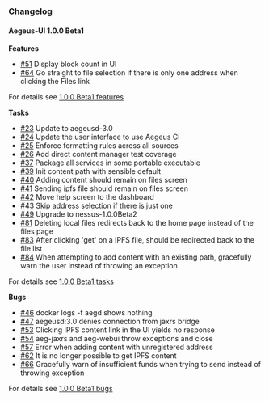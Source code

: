 ### Changelog

#### Aegeus-UI 1.0.0 Beta1

**Features**

* [#51][51] Display block count in UI
* [#64][64] Go straight to file selection if there is only one address when clicking the Files link

For details see [1.0.0 Beta1 features](https://github.com/AegeusCoin/aegeus-ui/issues?q=milestone%3A%221.0.0+Beta1%22+label%3Afeature)

**Tasks**

* [#23][23] Update to aegeusd-3.0
* [#24][24] Update the user interface to use Aegeus CI
* [#25][25] Enforce formatting rules across all sources
* [#26][26] Add direct content manager test coverage
* [#37][37] Package all services in some portable executable
* [#39][39] Init content path with sensible default
* [#40][40] Adding content should remain on files screen
* [#41][41] Sending ipfs file should remain on files screen
* [#42][42] Move help screen to the dashboard
* [#43][43] Skip address selection if there is just one
* [#49][49] Upgrade to nessus-1.0.0Beta2
* [#81][81] Deleting local files redirects back to the home page instead of the files page
* [#83][83] After clicking 'get' on a IPFS file, should be redirected back to the file list
* [#84][84] When attempting to add content with an existing path, gracefully warn the user instead of throwing an exception

For details see [1.0.0 Beta1 tasks](https://github.com/AegeusCoin/aegeus-ui/issues?q=milestone%3A%221.0.0+Beta1%22+label%3Atask)

**Bugs**

* [#46][46] docker logs -f aegd shows nothing
* [#47][47] aegeusd:3.0 denies connection from jaxrs bridge
* [#53][53] Clicking IPFS content link in the UI yields no response
* [#54][54] aeg-jaxrs and aeg-webui throw exceptions and close
* [#57][57] Error when adding content with unregistered address
* [#62][62] It is no longer possible to get IPFS content
* [#66][66] Gracefully warn of insufficient funds when trying to send instead of throwing exception

For details see [1.0.0 Beta1 bugs](https://github.com/AegeusCoin/aegeus-ui/issues?q=milestone%3A%221.0.0+Beta1%22+label%3Abug)

[23]: https://github.com/AegeusCoin/aegeus-ui/issues/23
[24]: https://github.com/AegeusCoin/aegeus-ui/issues/24
[25]: https://github.com/AegeusCoin/aegeus-ui/issues/25
[26]: https://github.com/AegeusCoin/aegeus-ui/issues/26
[37]: https://github.com/AegeusCoin/aegeus-ui/issues/37
[39]: https://github.com/AegeusCoin/aegeus-ui/issues/39
[40]: https://github.com/AegeusCoin/aegeus-ui/issues/40
[41]: https://github.com/AegeusCoin/aegeus-ui/issues/41
[42]: https://github.com/AegeusCoin/aegeus-ui/issues/42
[43]: https://github.com/AegeusCoin/aegeus-ui/issues/43
[46]: https://github.com/AegeusCoin/aegeus-ui/issues/46
[47]: https://github.com/AegeusCoin/aegeus-ui/issues/47
[49]: https://github.com/AegeusCoin/aegeus-ui/issues/49
[51]: https://github.com/AegeusCoin/aegeus-ui/issues/51
[53]: https://github.com/AegeusCoin/aegeus-ui/issues/53
[54]: https://github.com/AegeusCoin/aegeus-ui/issues/54
[57]: https://github.com/AegeusCoin/aegeus-ui/issues/57
[62]: https://github.com/AegeusCoin/aegeus-ui/issues/62
[64]: https://github.com/AegeusCoin/aegeus-ui/issues/64
[66]: https://github.com/AegeusCoin/aegeus-ui/issues/66
[81]: https://github.com/AegeusCoin/aegeus-ui/issues/81
[83]: https://github.com/AegeusCoin/aegeus-ui/issues/83
[84]: https://github.com/AegeusCoin/aegeus-ui/issues/84
